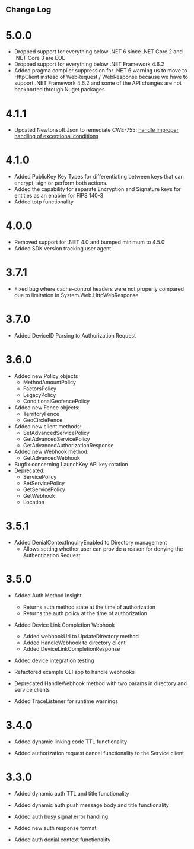 Change Log
----------
5.0.0
=====
* Dropped support for everything below .NET 6 since .NET Core 2 and .NET Core 3 are EOL
* Dropped support for everything below .NET Framework 4.6.2
* Added pragma compiler suppression for .NET 6 warning us to move to HttpClient instead of WebRequest / WebResponse because we have to support 
  .NET Framework 4.6.2 and some of the API changes are not backported through Nuget packages 

4.1.1
=====
* Updated Newtonsoft.Json to remediate CWE-755: [handle improper handling of exceptional conditions](https://github.com/advisories/GHSA-5crp-9r3c-p9vr)

4.1.0
=====
* Added PublicKey Key Types for differentiating between keys that can encrypt, sign or perform both actions.
* Added the capability for separate Encryption and Signature keys for entities as an enabler for FIPS 140-3
* Added totp functionality

4.0.0
=====
* Removed support for .NET 4.0 and bumped minimum to 4.5.0
* Added SDK version tracking user agent

3.7.1
=====
* Fixed bug where cache-control headers were not properly compared due to limitation in System.Web.HttpWebResponse

3.7.0
=====
* Added DeviceID Parsing to Authorization Request

3.6.0
=====
* Added new Policy objects
    * MethodAmountPolicy
    * FactorsPolicy
    * LegacyPolicy
    * ConditionalGeofencePolicy
* Added new Fence objects:
    * TerritoryFence
    * GeoCircleFence
* Added new client methods:
    * SetAdvancedServicePolicy
    * GetAdvancedServicePolicy
    * GetAdvancedAuthorizationResponse
* Added new Webhook method:
    * GetAdvancedWebhook
* Bugfix concerning LaunchKey API key rotation
* Deprecated:
    * ServicePolicy
    * SetServicePolicy
    * GetServicePolicy
    * GetWebhook
    * Location

3.5.1
=====
* Added DenialContextInquiryEnabled to Directory management
    * Allows setting whether user can provide a reason for denying the Authentication Request

3.5.0
=====
* Added Auth Method Insight
    * Returns auth method state at the time of authorization
    * Returns the auth policy at the time of authorization
    
* Added Device Link Completion Webhook
    * Added webhookUrl to UpdateDirectory method
    * Added HandleWebhook to directory client
    * Added DeviceLinkCompletionResponse
    
* Added device integration testing   

* Refactored example CLI app to handle webhooks

* Deprecated HandleWebhook method with two params in directory and service clients

* Added TraceListener for runtime warnings

3.4.0
=====

* Added dynamic linking code TTL functionality

* Added authorization request cancel functionality to the Service client

3.3.0
=====

* Added dynamic auth TTL and title functionality

* Added dynamic auth push message body and title functionality

* Added auth busy signal error handling

* Added new auth response format

* Added auth denial context functionality
